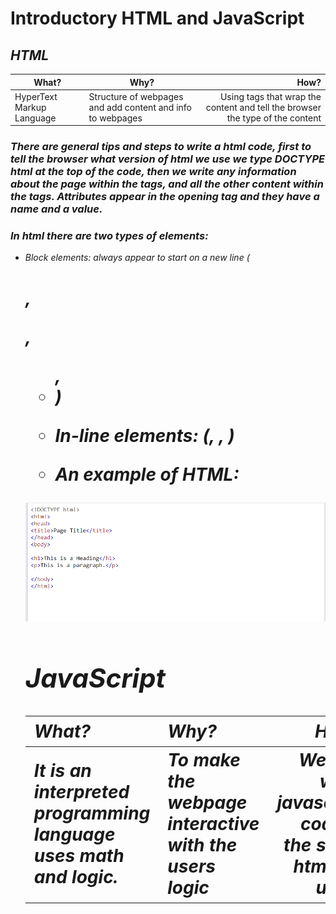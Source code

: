 # **Introductory HTML and JavaScript**

## *HTML*




| What?| Why?| How?|
|--------|-------|-------:|
| HyperText Markup Language|Structure of webpages and add content and info to webpages |Using tags that wrap the content and tell the browser the type of the content|







### *There are general tips and steps to write a html code, first to tell the browser what version of html we use we type DOCTYPE html at the top of the code, then we write any information about the page within the <head> tags, and all the other content within the <body> tags. Attributes appear in the opening tag and they have a name and a value.*

### *In html there are two types of elements:*

- *Block elements: always appear to start on a new line (<h1>, <p>, <ul>, <li>)*
- *In-line elements: (<em>, <b>, </b>)*

- An example of HTML:

![image](Capture.PNG)

## **JavaScript**




| What?| Why?| How?|
|--------|-------|-------:|
| It is an interpreted programming language uses math and logic.|To make the webpage interactive with the users logic |We can write javascript code in the same html file using <script> tags. or we can create a new file with .js extension to write the javasript code inside it and add the link to the html file using <script src=""> tag.|






- An example of JavaScript:
![image](Capture1.PNG)

## *ABC programming*
 **A**:
 The script is a series of instructions that the computer can follow in order to achieve a goal, to approach writing a script we need to think like a computer "programmatically".

 **B** :

 In computer programming, each physical thing in the world can be represented as an object, each object has its own:

Properties
Events
Methods
Example for real objects:

Object: car

Properties: color, fuel, make

Events: brake, accelerate

Method: change speed

Computers use data to create models of things in the real world. The events, methods, and properties of an object all relate to each other: Events can trigger methods, and methods can retrieve or update an object's properties.


**C**:

As I mentioned before, there are two ways to write a script, but is it best to keep JavaScript code in its own JavaScript text file with the extension .js and use the <script> element in html pages to tell the browser to load JavaScript file.
